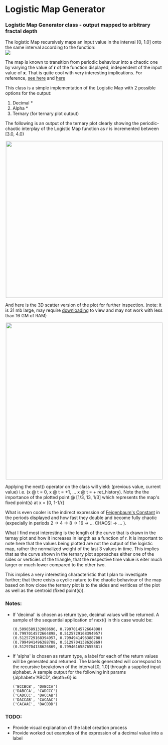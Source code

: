 # Logistic Map Generator
### Logistic Map Generator class - output mapped to arbitrary fractal depth

The logistic Map recursively maps an input value in the interval [0, 1.0] onto the same interval according to the function:
</br><img src='http://mathurl.com/render.cgi?%5Ctextmode%20%5Cdisplaystyle%20x_%7Bn+1%7D%3Drx_%7Bn%7D%5Cleft%281-x_%7Bn%7D%5Cright%29%5Cnocache'>

The map is known to transition from periodic behaviour into a chaotic one by varying the value of **r** of the function displayed, independent of the input value of **x**. That is quite cool with very interesting implications.
For reference, [see here](https://en.wikipedia.org/wiki/Logistic_map) and [here](http://mathworld.wolfram.com/LogisticMap.html)

This class is a simple implementation of the Logistic Map with 2 possible options for the output:
1. Decimal *
2. Alpha *
3. Ternary (for ternary plot output)

The following is an output of the ternary plot clearly showing the periodic-chaotic interplay of the Logistic Map function as r is incremented between [3.0, 4.0)

<p align="center">
  <img src="https://github.com/SubstanceIsFormAndContent/Logistic-Map-Generator/blob/master/visualisations/Ternary%20Plot%20%5Bt%3D0%2C%20t%3D%2B1%2C%20t%3D%2B2%5D%20of%20Logistic%20Map.gif" width="500"/>
</p>

And here is the 3D scatter version of the plot for further inspection. (note: it is 31 mb large, may require [downloading](https://github.com/SubstanceIsFormAndContent/Logistic-Map-Generator/blob/master/visualisations/3D%20Ternary%20Scatter%20Plot%20%5Bt%3D0%2C%20t%3D%2B1%2C%20t%3D%2B2%5D%20of%20Logistic%20Map.html) to view and may not work with less than 16 GM of RAM)

<p align="center">
  <img src="https://github.com/SubstanceIsFormAndContent/Logistic-Map-Generator/blob/master/visualisations/3D%20Ternary%20Scatter%20Plot%20%5Bt%3D0%2C%20t%3D%2B1%2C%20t%3D%2B2%5D%20of%20Logistic%20Map.html" width="500"/>
</p>


Applying the next() operator on the class will yield: (previous value, current value) i.e. (x @ t = 0, x @ t = +1, ... x @ t = + ret_history). Note the the importance of the plotted point @ [1/3, 13, 1/3] which represents the map's fixed point(s) at x = [0, 1-1/r]

What is even cooler is the indirect expression of [Feigenbaum's Constant](http://mathworld.wolfram.com/FeigenbaumConstant.html) in the periods displayed and how fast they double and become fully chaotic (expecially in periods 2 -> 4 -> 8 -> 16 -> ... CHAOS! -> ... ).

What I find most interesting is the length of the curve that is drawn in the ternay plot and  how it increases in length as a function of r. It is important to note here that the values being plotted are not the output of the logistic map, rather the normalized weight of the last 3 values in time. This implies that as the curve shown in the ternary plot approaches either one of the sides or verticies of the triangle, that the respective time value is eiter much larger or much lower compared to the other two.  

This implies a very interesting characteristic that I plan to investigate further; that there exists a cyclic nature to the chaotic behaviour of the map based on how close the ternary plot is to the sides and veritices of the plot as well as the centroid (fixed point(s)).

### Notes:
* If 'decimal' is chosen as return type, decimal values will be returned. A sample of the sequential application of next() in this case would be:

      (0.5096589132008696, 0.7997014572664898)
      (0.7997014572664898, 0.5125729168394957)
      (0.5125729168394957, 0.7994941496388708)
      (0.7994941496388708, 0.5129704138626869)
      (0.5129704138626869, 0.7994616587655381)

* If 'alpha' is chosen as return type, a label for each of the return values will be generated and returned. The labels generated will correspond to the recursive breakdown of the interval [0, 1.0] through a supplied input alphabet. A sample output for the following init params {alphabet='ABCD', depth=6} is:

      ('BCCBCB', 'DABCCA')
      ('DABCCA', 'CADCCC')
      ('CADCCC', 'DACCAB')
      ('DACCAB', 'CACAAC')
      ('CACAAC', 'DACDDD')
      
### TODO:
* Provide visual explanation of the label creation process
* Provide worked out examples of the expression of a decimal value into a label
